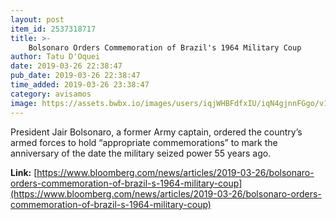 ```yaml
---
layout: post
item_id: 2537318717
title: >-
    Bolsonaro Orders Commemoration of Brazil's 1964 Military Coup
author: Tatu D'Oquei
date: 2019-03-26 22:38:47
pub_date: 2019-03-26 22:38:47
time_added: 2019-03-26 23:38:47
category: avisamos
image: https://assets.bwbx.io/images/users/iqjWHBFdfxIU/iqN4gjnnFGgo/v1/1200x783.jpg
---
```


President Jair Bolsonaro, a former Army captain, ordered the country’s armed forces to hold “appropriate commemorations” to mark the anniversary of the date the military seized power 55 years ago.

**Link:** [https://www.bloomberg.com/news/articles/2019-03-26/bolsonaro-orders-commemoration-of-brazil-s-1964-military-coup](https://www.bloomberg.com/news/articles/2019-03-26/bolsonaro-orders-commemoration-of-brazil-s-1964-military-coup)

